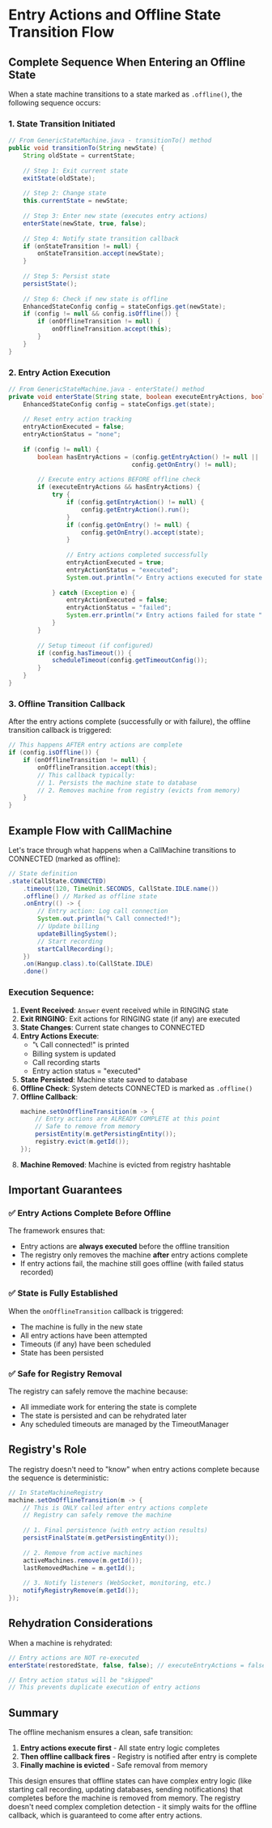 # Entry Actions and Offline State Transition Flow

## Complete Sequence When Entering an Offline State

When a state machine transitions to a state marked as `.offline()`, the following sequence occurs:

### 1. **State Transition Initiated**
```java
// From GenericStateMachine.java - transitionTo() method
public void transitionTo(String newState) {
    String oldState = currentState;
    
    // Step 1: Exit current state
    exitState(oldState);
    
    // Step 2: Change state
    this.currentState = newState;
    
    // Step 3: Enter new state (executes entry actions)
    enterState(newState, true, false);
    
    // Step 4: Notify state transition callback
    if (onStateTransition != null) {
        onStateTransition.accept(newState);
    }
    
    // Step 5: Persist state
    persistState();
    
    // Step 6: Check if new state is offline
    EnhancedStateConfig config = stateConfigs.get(newState);
    if (config != null && config.isOffline()) {
        if (onOfflineTransition != null) {
            onOfflineTransition.accept(this);
        }
    }
}
```

### 2. **Entry Action Execution**
```java
// From GenericStateMachine.java - enterState() method
private void enterState(String state, boolean executeEntryActions, boolean recordEntry) {
    EnhancedStateConfig config = stateConfigs.get(state);
    
    // Reset entry action tracking
    entryActionExecuted = false;
    entryActionStatus = "none";
    
    if (config != null) {
        boolean hasEntryActions = (config.getEntryAction() != null || 
                                  config.getOnEntry() != null);
        
        // Execute entry actions BEFORE offline check
        if (executeEntryActions && hasEntryActions) {
            try {
                if (config.getEntryAction() != null) {
                    config.getEntryAction().run();
                }
                if (config.getOnEntry() != null) {
                    config.getOnEntry().accept(state);
                }
                
                // Entry actions completed successfully
                entryActionExecuted = true;
                entryActionStatus = "executed";
                System.out.println("✓ Entry actions executed for state: " + state);
                
            } catch (Exception e) {
                entryActionExecuted = false;
                entryActionStatus = "failed";
                System.err.println("✗ Entry actions failed for state " + state);
            }
        }
        
        // Setup timeout (if configured)
        if (config.hasTimeout()) {
            scheduleTimeout(config.getTimeoutConfig());
        }
    }
}
```

### 3. **Offline Transition Callback**
After the entry actions complete (successfully or with failure), the offline transition callback is triggered:

```java
// This happens AFTER entry actions are complete
if (config.isOffline()) {
    if (onOfflineTransition != null) {
        onOfflineTransition.accept(this);
        // This callback typically:
        // 1. Persists the machine state to database
        // 2. Removes machine from registry (evicts from memory)
    }
}
```

## Example Flow with CallMachine

Let's trace through what happens when a CallMachine transitions to CONNECTED (marked as offline):

```java
// State definition
.state(CallState.CONNECTED)
    .timeout(120, TimeUnit.SECONDS, CallState.IDLE.name())
    .offline() // Marked as offline state
    .onEntry(() -> {
        // Entry action: Log call connection
        System.out.println("📞 Call connected!");
        // Update billing
        updateBillingSystem();
        // Start recording
        startCallRecording();
    })
    .on(Hangup.class).to(CallState.IDLE)
    .done()
```

### Execution Sequence:

1. **Event Received**: `Answer` event received while in RINGING state
2. **Exit RINGING**: Exit actions for RINGING state (if any) are executed
3. **State Changes**: Current state changes to CONNECTED
4. **Entry Actions Execute**:
   - "📞 Call connected!" is printed
   - Billing system is updated
   - Call recording starts
   - Entry action status = "executed"
5. **State Persisted**: Machine state saved to database
6. **Offline Check**: System detects CONNECTED is marked as `.offline()`
7. **Offline Callback**: 
   ```java
   machine.setOnOfflineTransition(m -> {
       // Entry actions are ALREADY COMPLETE at this point
       // Safe to remove from memory
       persistEntity(m.getPersistingEntity());
       registry.evict(m.getId());
   });
   ```
8. **Machine Removed**: Machine is evicted from registry hashtable

## Important Guarantees

### ✅ Entry Actions Complete Before Offline
The framework ensures that:
- Entry actions are **always executed** before the offline transition
- The registry only removes the machine **after** entry actions complete
- If entry actions fail, the machine still goes offline (with failed status recorded)

### ✅ State is Fully Established
When the `onOfflineTransition` callback is triggered:
- The machine is fully in the new state
- All entry actions have been attempted
- Timeouts (if any) have been scheduled
- State has been persisted

### ✅ Safe for Registry Removal
The registry can safely remove the machine because:
- All immediate work for entering the state is complete
- The state is persisted and can be rehydrated later
- Any scheduled timeouts are managed by the TimeoutManager

## Registry's Role

The registry doesn't need to "know" when entry actions complete because the sequence is deterministic:

```java
// In StateMachineRegistry
machine.setOnOfflineTransition(m -> {
    // This is ONLY called after entry actions complete
    // Registry can safely remove the machine
    
    // 1. Final persistence (with entry action results)
    persistFinalState(m.getPersistingEntity());
    
    // 2. Remove from active machines
    activeMachines.remove(m.getId());
    lastRemovedMachine = m.getId();
    
    // 3. Notify listeners (WebSocket, monitoring, etc.)
    notifyRegistryRemove(m.getId());
});
```

## Rehydration Considerations

When a machine is rehydrated:
```java
// Entry actions are NOT re-executed
enterState(restoredState, false, false); // executeEntryActions = false

// Entry action status will be "skipped"
// This prevents duplicate execution of entry actions
```

## Summary

The offline mechanism ensures a clean, safe transition:
1. **Entry actions execute first** - All state entry logic completes
2. **Then offline callback fires** - Registry is notified after entry is complete
3. **Finally machine is evicted** - Safe removal from memory

This design ensures that offline states can have complex entry logic (like starting call recording, updating databases, sending notifications) that completes before the machine is removed from memory. The registry doesn't need complex completion detection - it simply waits for the offline callback, which is guaranteed to come after entry actions.